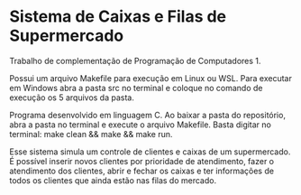 # Sistema de Caixas e Filas de Supermercado
Trabalho de complementação de Programação de Computadores 1.

Possui um arquivo Makefile para execução em Linux ou WSL.
Para executar em Windows abra a pasta src no terminal e coloque no comando de execução os 5 arquivos da pasta.

Programa desenvolvido em linguagem C.
Ao baixar a pasta do repositório, abra a pasta no terminal e execute o arquivo Makefile.
Basta digitar no terminal: make clean && make && make run.

Esse sistema simula um controle de clientes e caixas de um supermercado.
É possível inserir novos clientes por prioridade de atendimento, fazer o atendimento dos clientes, abrir e fechar os caixas e ter informações de todos os clientes que ainda estão nas filas do mercado.
